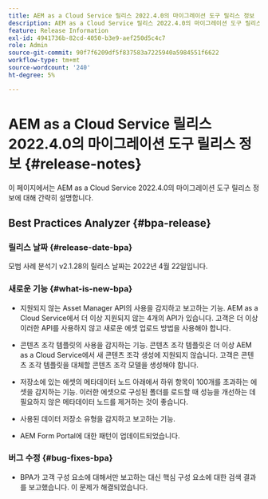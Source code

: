 ```yaml
---
title: AEM as a Cloud Service 릴리스 2022.4.0의 마이그레이션 도구 릴리스 정보
description: AEM as a Cloud Service 릴리스 2022.4.0의 마이그레이션 도구 릴리스 정보
feature: Release Information
exl-id: 4941736b-82cd-4050-b3e9-aef250d5c4c7
role: Admin
source-git-commit: 90f7f6209df5f837583a7225940a5984551f6622
workflow-type: tm+mt
source-wordcount: '240'
ht-degree: 5%

---
```


# AEM as a Cloud Service 릴리스 2022.4.0의 마이그레이션 도구 릴리스 정보 {#release-notes}

이 페이지에서는 AEM as a Cloud Service 2022.4.0의 마이그레이션 도구 릴리스 정보에 대해 간략히 설명합니다.

## Best Practices Analyzer {#bpa-release}

### 릴리스 날짜 {#release-date-bpa}

모범 사례 분석기 v2.1.28의 릴리스 날짜는 2022년 4월 22일입니다.

### 새로운 기능 {#what-is-new-bpa}

* 지원되지 않는 Asset Manager API의 사용을 감지하고 보고하는 기능. AEM as a Cloud Service에서 더 이상 지원되지 않는 4개의 API가 있습니다. 고객은 더 이상 이러한 API를 사용하지 않고 새로운 에셋 업로드 방법을 사용해야 합니다.

* 콘텐츠 조각 템플릿의 사용을 감지하는 기능. 콘텐츠 조각 템플릿은 더 이상 AEM as a Cloud Service에서 새 콘텐츠 조각 생성에 지원되지 않습니다. 고객은 콘텐츠 조각 템플릿을 대체할 콘텐츠 조각 모델을 생성해야 합니다.

* 저장소에 있는 에셋의 메타데이터 노드 아래에서 하위 항목이 100개를 초과하는 에셋을 감지하는 기능. 이러한 에셋으로 구성된 폴더를 로드할 때 성능을 개선하는 데 필요하지 않은 메타데이터 노드를 제거하는 것이 좋습니다.

* 사용된 데이터 저장소 유형을 감지하고 보고하는 기능.

* AEM Form Portal에 대한 패턴이 업데이트되었습니다.

### 버그 수정 {#bug-fixes-bpa}

* BPA가 고객 구성 요소에 대해서만 보고하는 대신 핵심 구성 요소에 대한 검색 결과를 보고했습니다. 이 문제가 해결되었습니다.

